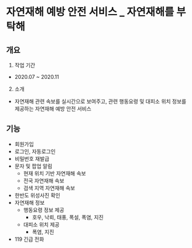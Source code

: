 # 자연재해 예방 안전 서비스 _ 자연재해를 부탁해
## 개요
1. 작업 기간
+ 2020.07 ~ 2020.11
2. 소개
+ 자연재해 관련 속보를 실시간으로 보여주고, 관련 행동요령 및 대피소 위치 정보를 제공하는 자연재해 예방 안전 서비스



## 기능
+ 회원가입
+ 로그인, 자동로그인
+ 비밀번호 재발급
+ 문자 및 팝업 알림
  + 현재 위치 기반 자연재해 속보
  + 전국 자연재해 속보
  + 검색 지역 자연재해 속보
+ 한반도 위성사진 확인
+ 자연재해 정보
  + 행동요령 정보 제공
    + 호우, 낙뢰, 태풍, 폭설, 폭염, 지진
  + 대피소 위치 제공
    + 폭염, 지진
+ 119 긴급 전화
